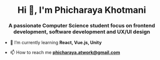 <!--## Hi there 👋-->

<h1 align="center">Hi 👋, I'm Phicharaya Khotmani</h1>
<h3 align="center">A passionate Computer Science student focus on frontend development, software development and UX/UI design</h3>

- 🌱 I’m currently learning **React, Vue.js, Unity**

- 📫 How to reach me **phicharaya.atwork@gmail.com**

<!--
**PhicharayaKhotmani/PhicharayaKhotmani** is a ✨ _special_ ✨ repository because its `README.md` (this file) appears on your GitHub profile.

Here are some ideas to get you started:

- 🔭 I’m currently working on ...
- 🌱 I’m currently learning ...
- 👯 I’m looking to collaborate on ...
- 🤔 I’m looking for help with ...
- 💬 Ask me about ...
- 📫 How to reach me: ...
- 😄 Pronouns: ...
- ⚡ Fun fact: ...
-->
